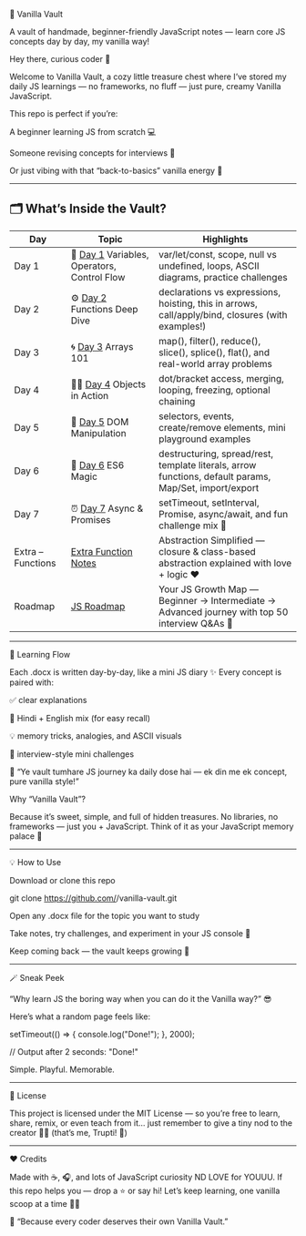 🍦 Vanilla Vault

A vault of handmade, beginner-friendly JavaScript notes — learn core JS concepts day by day, my vanilla way!

Hey there, curious coder 👋

Welcome to Vanilla Vault, a cozy little treasure chest where I’ve stored my daily JS learnings — no frameworks, no fluff — just pure, creamy Vanilla JavaScript. 

This repo is perfect if you’re:

A beginner learning JS from scratch 💻

Someone revising concepts for interviews 🎯

Or just vibing with that “back-to-basics” vanilla energy 🌈

---

## 🗂 What’s Inside the Vault?

| Day | Topic | Highlights |
|-----|-------|------------|
| Day 1 | 🧱 [Day 1](Day-Notes/Day%201.docx) Variables, Operators, Control Flow | var/let/const, scope, null vs undefined, loops, ASCII diagrams, practice challenges |
| Day 2 | ⚙️ [Day 2](Day-Notes/Day%202.docx) Functions Deep Dive | declarations vs expressions, hoisting, this in arrows, call/apply/bind, closures (with examples!) |
| Day 3 | 🌀 [Day 3](Day-Notes/Day%203.docx) Arrays 101 | map(), filter(), reduce(), slice(), splice(), flat(), and real-world array problems |
| Day 4 | 🧍‍♂️ [Day 4](Day-Notes/Day%204.docx) Objects in Action | dot/bracket access, merging, looping, freezing, optional chaining |
| Day 5 | 🧩 [Day 5](Day-Notes/Day%205.docx) DOM Manipulation | selectors, events, create/remove elements, mini playground examples |
| Day 6 | 🌈 [Day 6](Day-Notes/DAY%206.docx) ES6 Magic | destructuring, spread/rest, template literals, arrow functions, default params, Map/Set, import/export |
| Day 7 | ⏰ [Day 7](Day-Notes/DAY%207.docx) Async & Promises | setTimeout, setInterval, Promise, async/await, and fun challenge mix 🎯 |
| Extra – Functions | [Extra Function Notes](Extra/Extra%20to%20Function.docx) | Abstraction Simplified — closure & class-based abstraction explained with love + logic ❤️ |
| Roadmap | [JS Roadmap](Roadmap/Roadmap.docx) | Your JS Growth Map — Beginner → Intermediate → Advanced journey with top 50 interview Q&As 🧭 |
---

🧭 Learning Flow

Each .docx is written day-by-day, like a mini JS diary ✨
Every concept is paired with:

✅ clear explanations

💬 Hindi + English mix (for easy recall)

💡 memory tricks, analogies, and ASCII visuals

🎯 interview-style mini challenges

💬 “Ye vault tumhare JS journey ka daily dose hai — ek din me ek concept, pure vanilla style!”

Why “Vanilla Vault”?

Because it’s sweet, simple, and full of hidden treasures.
No libraries, no frameworks — just you + JavaScript.
Think of it as your JavaScript memory palace 🏰

---

💡 How to Use

Download or clone this repo

git clone https://github.com/<your-username>/vanilla-vault.git


Open any .docx file for the topic you want to study

Take notes, try challenges, and experiment in your JS console 🧪

Keep coming back — the vault keeps growing 💫

---

🪄 Sneak Peek

“Why learn JS the boring way when you can do it the Vanilla way?” 😎

Here’s what a random page feels like:

setTimeout(() => {
  console.log("Done!");
}, 2000);

// Output after 2 seconds:
"Done!"


Simple. Playful. Memorable.

---

📜 License

This project is licensed under the MIT License —
so you’re free to learn, share, remix, or even teach from it…
just remember to give a tiny nod to the creator 👩‍💻 (that’s me, Trupti! 🌻)

---

❤️ Credits

Made with ☕, 🎧, and lots of JavaScript curiosity ND LOVE for YOUUU.
If this repo helps you — drop a ⭐ or say hi!
Let’s keep learning, one vanilla scoop at a time 🍦✨

🌼 “Because every coder deserves their own Vanilla Vault.”
